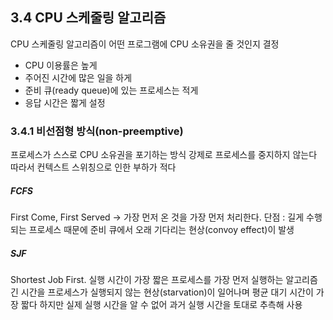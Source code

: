 ## 3.4 CPU 스케줄링 알고리즘
CPU 스케줄링 알고리즘이 어떤 프로그램에 CPU 소유권을 줄 것인지 결정
- CPU 이용률은 높게
- 주어진 시간에 많은 일을 하게
- 준비 큐(ready queue)에 있는 프로세스는 적게
- 응답 시간은 짧게 설정

### 3.4.1 비선점형 방식(non-preemptive)

프로세스가 스스로 CPU 소유권을 포기하는 방식
강제로 프로세스를 중지하지 않는다
따라서 컨텍스트 스위칭으로 인한 부하가 적다

##### FCFS
First Come, First Served -> 가장 먼저 온 것을 가장 먼저 처리한다.
단점 : 길게 수행되는 프로세스 때문에 준비 큐에서 오래 기다리는 현상(convoy effect)이 발생
##### SJF
Shortest Job First.
실행 시간이 가장 짧은 프로세스를 가장 먼저 실행하는 알고리즘
긴 시간을 프로세스가 실행되지 않는 현상(starvation)이 일어나며 평균 대기 시간이 가장 짧다
하지만 실제 실행 시간을 알 수 없어 과거 실행 시간을 토대로 추측해 사용
